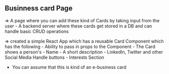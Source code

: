 ## Businness card Page 
=>  A page where you can add these kind of Cards by taking input from the user
    - A backend server where these cards get stored in a DB and can handle basic CRUD operations
   
=>  created a simple React App which has a reusable Card Component which has the following
    - Ability to pass in props to the Component
    - The Card shows a person's
      - Name
      - A short description
      - LinkedIn, Twitter and other Social Media Handle buttons
      - Interests Section
   - You can assume that this is kind of an e-business card
   
